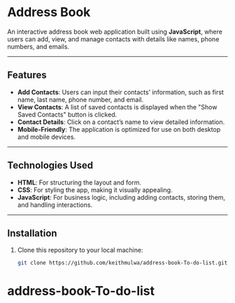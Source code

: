 # Address Book

An interactive address book web application built using **JavaScript**, where users can add, view, and manage contacts with details like names, phone numbers, and emails.

---

## Features

- **Add Contacts**: Users can input their contacts’ information, such as first name, last name, phone number, and email.
- **View Contacts**: A list of saved contacts is displayed when the "Show Saved Contacts" button is clicked.
- **Contact Details**: Click on a contact’s name to view detailed information.
- **Mobile-Friendly**: The application is optimized for use on both desktop and mobile devices.

---

## Technologies Used

- **HTML**: For structuring the layout and form.
- **CSS**: For styling the app, making it visually appealing.
- **JavaScript**: For business logic, including adding contacts, storing them, and handling interactions.

---

## Installation

1. Clone this repository to your local machine:
   ```bash
   git clone https://github.com/keithmulwa/address-book-To-do-list.git
# address-book-To-do-list
